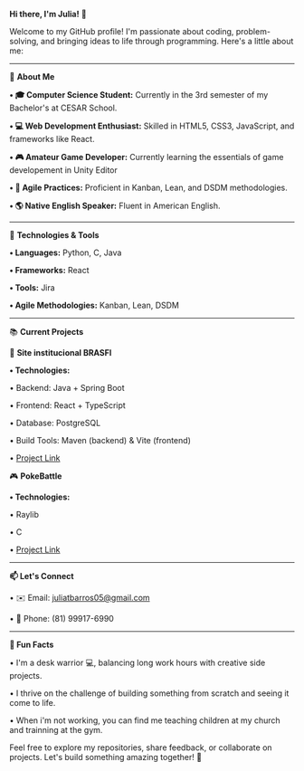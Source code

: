 **Hi there, I'm Julia!** 👋

Welcome to my GitHub profile! I'm passionate about coding, problem-solving, and bringing ideas to life through programming. Here's a little about me:

________________________________________________________________________________________________

🚀 **About Me**

 **• 🎓 Computer Science Student:** Currently in the 3rd semester of my Bachelor's at CESAR School.

 **• 💻 Web Development Enthusiast:** Skilled in HTML5, CSS3, JavaScript, and frameworks like React.

 **• 🎮 Amateur Game Developer:** Currently learning the essentials of game developement in Unity Editor

 **• 🌟 Agile Practices:** Proficient in Kanban, Lean, and DSDM methodologies.
 
  **• 🌎 Native English Speaker:** Fluent in American English.

 _______________________________________________________________________________________________

🔧 **Technologies & Tools**

 **• Languages:** Python, C, Java

 **• Frameworks:** React

 **• Tools:** Jira

 **• Agile Methodologies:** Kanban, Lean, DSDM

 _______________________________________________________________________________________________

📚 **Current Projects**


🌱 **Site institucional BRASFI**

 **• Technologies:**

   • Backend: Java + Spring Boot
   
   • Frontend: React + TypeScript
   
   • Database: PostgreSQL
   
   • Build Tools: Maven (backend) & Vite (frontend)

 • [Project Link](https://github.com/MatheusMV05/Projetos-2---G1)


🎮 **PokeBattle**

 **• Technologies:**

   • Raylib

   • C

 • [Project Link](https://github.com/MatheusMV05/PokeBattle)

________________________________________________________________________________________________

**📫 Let's Connect**

 • ✉️ Email: juliatbarros05@gmail.com

 • 📱 Phone: (81) 99917-6990

 _______________________________________________________________________________________________

**🌟 Fun Facts**

 • I'm a desk warrior 💻, balancing long work hours with creative side projects.

 • I thrive on the challenge of building something from scratch and seeing it come to life.

 • When i'm not working, you can find me teaching children at my church and trainning at the gym.

Feel free to explore my repositories, share feedback, or collaborate on projects. Let's build something amazing together! 🚀
